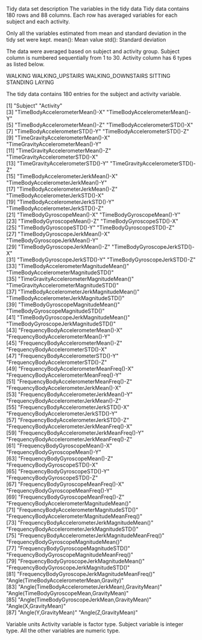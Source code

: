 Tidy data set description
The variables in the tidy data
Tidy data contains 180 rows and 88 columns. Each row has averaged variables for each subject and each activity.

Only all the variables estimated from mean and standard deviation in the tidy set were kept.
mean(): Mean value
std(): Standard deviation

The data were averaged based on subject and activity group.
Subject column is numbered sequentially from 1 to 30. Activity column has 6 types as listed below.

WALKING
WALKING_UPSTAIRS
WALKING_DOWNSTAIRS
SITTING
STANDING
LAYING


The tidy data contains 180 entries for the subject and activity variable.

 [1] "Subject"                                           "Activity"                                         
 [3] "TimeBodyAccelerometerMean()-X"                     "TimeBodyAccelerometerMean()-Y"                    
 [5] "TimeBodyAccelerometerMean()-Z"                     "TimeBodyAccelerometerSTD()-X"                     
 [7] "TimeBodyAccelerometerSTD()-Y"                      "TimeBodyAccelerometerSTD()-Z"                     
 [9] "TimeGravityAccelerometerMean()-X"                  "TimeGravityAccelerometerMean()-Y"                 
[11] "TimeGravityAccelerometerMean()-Z"                  "TimeGravityAccelerometerSTD()-X"                  
[13] "TimeGravityAccelerometerSTD()-Y"                   "TimeGravityAccelerometerSTD()-Z"                  
[15] "TimeBodyAccelerometerJerkMean()-X"                 "TimeBodyAccelerometerJerkMean()-Y"                
[17] "TimeBodyAccelerometerJerkMean()-Z"                 "TimeBodyAccelerometerJerkSTD()-X"                 
[19] "TimeBodyAccelerometerJerkSTD()-Y"                  "TimeBodyAccelerometerJerkSTD()-Z"                 
[21] "TimeBodyGyroscopeMean()-X"                         "TimeBodyGyroscopeMean()-Y"                        
[23] "TimeBodyGyroscopeMean()-Z"                         "TimeBodyGyroscopeSTD()-X"                         
[25] "TimeBodyGyroscopeSTD()-Y"                          "TimeBodyGyroscopeSTD()-Z"                         
[27] "TimeBodyGyroscopeJerkMean()-X"                     "TimeBodyGyroscopeJerkMean()-Y"                    
[29] "TimeBodyGyroscopeJerkMean()-Z"                     "TimeBodyGyroscopeJerkSTD()-X"                     
[31] "TimeBodyGyroscopeJerkSTD()-Y"                      "TimeBodyGyroscopeJerkSTD()-Z"                     
[33] "TimeBodyAccelerometerMagnitudeMean()"              "TimeBodyAccelerometerMagnitudeSTD()"              
[35] "TimeGravityAccelerometerMagnitudeMean()"           "TimeGravityAccelerometerMagnitudeSTD()"           
[37] "TimeBodyAccelerometerJerkMagnitudeMean()"          "TimeBodyAccelerometerJerkMagnitudeSTD()"          
[39] "TimeBodyGyroscopeMagnitudeMean()"                  "TimeBodyGyroscopeMagnitudeSTD()"                  
[41] "TimeBodyGyroscopeJerkMagnitudeMean()"              "TimeBodyGyroscopeJerkMagnitudeSTD()"              
[43] "FrequencyBodyAccelerometerMean()-X"                "FrequencyBodyAccelerometerMean()-Y"               
[45] "FrequencyBodyAccelerometerMean()-Z"                "FrequencyBodyAccelerometerSTD()-X"                
[47] "FrequencyBodyAccelerometerSTD()-Y"                 "FrequencyBodyAccelerometerSTD()-Z"                
[49] "FrequencyBodyAccelerometerMeanFreq()-X"            "FrequencyBodyAccelerometerMeanFreq()-Y"           
[51] "FrequencyBodyAccelerometerMeanFreq()-Z"            "FrequencyBodyAccelerometerJerkMean()-X"           
[53] "FrequencyBodyAccelerometerJerkMean()-Y"            "FrequencyBodyAccelerometerJerkMean()-Z"           
[55] "FrequencyBodyAccelerometerJerkSTD()-X"             "FrequencyBodyAccelerometerJerkSTD()-Y"            
[57] "FrequencyBodyAccelerometerJerkSTD()-Z"             "FrequencyBodyAccelerometerJerkMeanFreq()-X"       
[59] "FrequencyBodyAccelerometerJerkMeanFreq()-Y"        "FrequencyBodyAccelerometerJerkMeanFreq()-Z"       
[61] "FrequencyBodyGyroscopeMean()-X"                    "FrequencyBodyGyroscopeMean()-Y"                   
[63] "FrequencyBodyGyroscopeMean()-Z"                    "FrequencyBodyGyroscopeSTD()-X"                    
[65] "FrequencyBodyGyroscopeSTD()-Y"                     "FrequencyBodyGyroscopeSTD()-Z"                    
[67] "FrequencyBodyGyroscopeMeanFreq()-X"                "FrequencyBodyGyroscopeMeanFreq()-Y"               
[69] "FrequencyBodyGyroscopeMeanFreq()-Z"                "FrequencyBodyAccelerometerMagnitudeMean()"        
[71] "FrequencyBodyAccelerometerMagnitudeSTD()"          "FrequencyBodyAccelerometerMagnitudeMeanFreq()"    
[73] "FrequencyBodyAccelerometerJerkMagnitudeMean()"     "FrequencyBodyAccelerometerJerkMagnitudeSTD()"     
[75] "FrequencyBodyAccelerometerJerkMagnitudeMeanFreq()" "FrequencyBodyGyroscopeMagnitudeMean()"            
[77] "FrequencyBodyGyroscopeMagnitudeSTD()"              "FrequencyBodyGyroscopeMagnitudeMeanFreq()"        
[79] "FrequencyBodyGyroscopeJerkMagnitudeMean()"         "FrequencyBodyGyroscopeJerkMagnitudeSTD()"         
[81] "FrequencyBodyGyroscopeJerkMagnitudeMeanFreq()"     "Angle(TimeBodyAccelerometerMean,Gravity)"         
[83] "Angle(TimeBodyAccelerometerJerkMean),GravityMean)" "Angle(TimeBodyGyroscopeMean,GravityMean)"         
[85] "Angle(TimeBodyGyroscopeJerkMean,GravityMean)"      "Angle(X,GravityMean)"                             
[87] "Angle(Y,GravityMean)"                              "Angle(Z,GravityMean)"  


Variable units
Activity variable is factor type. Subject variable is integer type. All the other variables are numeric type.
